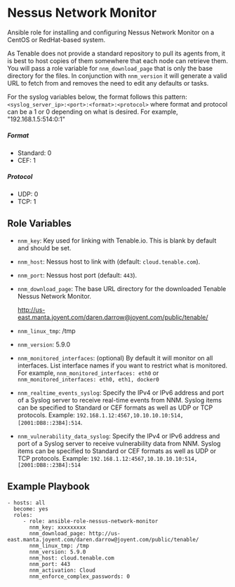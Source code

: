 Nessus Network Monitor
============

Ansible role for installing and configuring Nessus Network Monitor on a CentOS or RedHat-based system.

As Tenable does not provide a standard repository to pull its agents from, it is best to host copies of them somewhere that each node can retrieve them.  You will pass a role variable for `nnm_download_page` that is only the base directory for the files.  In conjunction with `nnm_version` it will generate a valid URL to fetch from and removes the need to edit any defaults or tasks.

For the syslog variables below, the format follows this pattern: `<syslog_server_ip>:<port>:<format>:<protocol>` where format and protocol can be a 1 or 0 depending on what is desired. For example, "192.168.1.5:514:0:1"

##### Format
- Standard: 0
- CEF: 1

##### Protocol
- UDP: 0
- TCP: 1


Role Variables
--------------

- `nnm_key`: Key used for linking with Tenable.io. This is blank by default and should be set.

- `nnm_host`: Nessus host to link with (default: `cloud.tenable.com`).

- `nnm_port`: Nessus host port (default: `443`).

- `nnm_download_page`: The base URL directory for the downloaded Tenable Nessus Network Monitor.

    http://us-east.manta.joyent.com/daren.darrow@joyent.com/public/tenable/

- `nnm_linux_tmp`: /tmp


- `nnm_version`: 5.9.0

- `nnm_monitored_interfaces`: (optional) By default it will monitor on all interfaces.  List interface names if you want to restrict what is monitored.  For example, `nnm_monitored_interfaces: eth0` or `nnm_monitored_interfaces: eth0, eth1, docker0`


- `nnm_realtime_events_syslog`: Specify the IPv4 or IPv6 address and port of a Syslog server to receive real-time events from NNM.  Syslog items can be specified to Standard or CEF formats as well as UDP or TCP protocols. Example: `192.168.1.12:4567,10.10.10.10:514,[2001:DB8::23B4]:514`.  


- `nnm_vulnerability_data_syslog`: Specify the IPv4 or IPv6 address and port of a Syslog server to receive vulnerability data from NNM. Syslog items can be specified to Standard or CEF formats as well as UDP or TCP protocols. Example: `192.168.1.12:4567,10.10.10.10:514,[2001:DB8::23B4]:514`

Example Playbook
----------------

    - hosts: all
      become: yes
      roles:
         - role: ansible-role-nessus-network-monitor
           nnm_key: xxxxxxxxx
           nnm_download_page: http://us-east.manta.joyent.com/daren.darrow@joyent.com/public/tenable/
           nnm_linux_tmp: /tmp
           nnm_version: 5.9.0
           nnm_host: cloud.tenable.com
           nnm_port: 443
           nnm_activation: Cloud
           nnm_enforce_complex_passwords: 0
